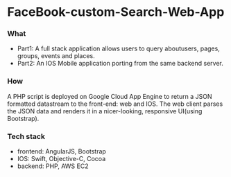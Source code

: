 # FaceBook-custom-Search-Web-App

### What
- Part1: A full stack application allows users to query aboutusers, pages, groups, events and places. 
- Part2: An IOS Mobile application porting from the same backend server.

### How
A PHP script is deployed on Google Cloud App Engine to return a JSON formatted datastream to the front-end: web and IOS. 
The web client parses the JSON data and renders it in a nicer-looking, responsive UI(using Bootstrap).

### Tech stack
- frontend: AngularJS, Bootstrap
- IOS: Swift, Objective-C, Cocoa
- backend: PHP, AWS EC2
